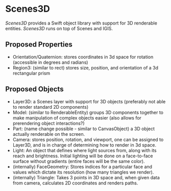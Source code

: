 # Scenes3D

_Scenes3D_ provides a Swift object library with support for 3D renderable entities.  _Scenes3D_ runs on top of Scenes and IGIS.

## Proposed Properties
- Orientation/Quaternion: stores coordinates in 3d space for rotation (accessible in degrees and radians)
- Region3: (similar to rect) stores size, position, and orientation of a 3d rectangular prism

## Proposed Objects
- Layer3D: a Scenes layer with support for 3D objects (preferably not able to render standard 2D components)
- Model: (similar to RenderableEntity) groups 3D components together to make manipulation of complex objects easier (also allows for prerendering object interactions?)
- Part: (name change possible - similar to CanvasObject) a 3D object actually renderable on the screen.
- Camera: stores position, rotation, and viewport, one can be assigned to Layer3D, and is in charge of determining how to render in 3d space.
- Light: An object that defines where light sources from, along with its reach and brightness.  Initial lighting will be done on a face-to-face surface without gradients (entire faces will be the same color).
- (internally) FaceGeometry: Stores indices for a particular face and values which dictate its resolution (how many triangles we render).
- (internally) Triangle: Takes 3 points in 3D space and, when given data from camera, calculates 2D coordinates and renders paths.
